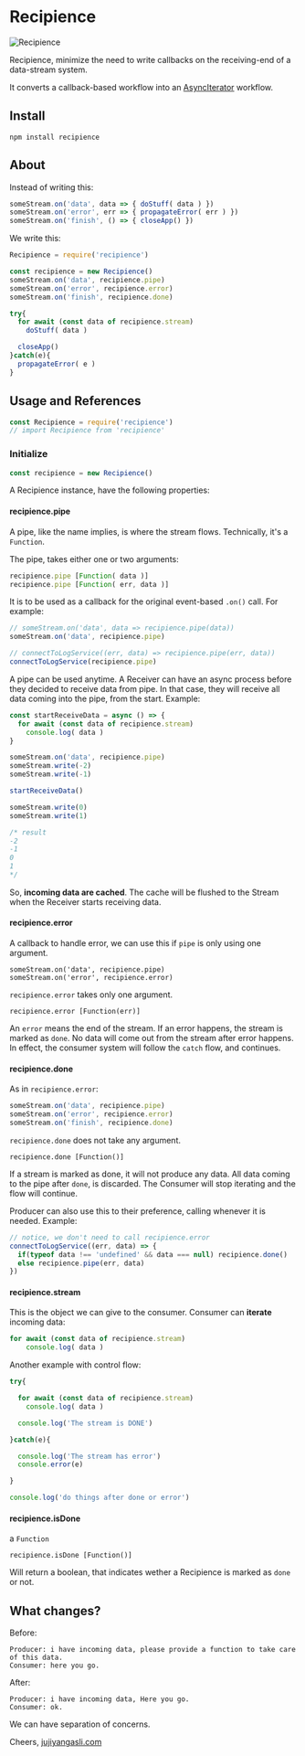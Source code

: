 # Recipience

![Recipience](https://i.imgur.com/BH5uij0.png)

Recipience, minimize the need to write callbacks on the receiving-end of a data-stream system.

It converts a callback-based workflow into an [AsyncIterator](https://developer.mozilla.org/en-US/docs/Web/JavaScript/Reference/Global_Objects/Symbol/asyncIterator) workflow.

## Install
```
npm install recipience
```

## About

Instead of writing this:
```js
someStream.on('data', data => { doStuff( data ) })
someStream.on('error', err => { propagateError( err ) })
someStream.on('finish', () => { closeApp() })
```

We write this:
```js
Recipience = require('recipience')

const recipience = new Recipience()
someStream.on('data', recipience.pipe)
someStream.on('error', recipience.error)
someStream.on('finish', recipience.done)

try{
  for await (const data of recipience.stream)
    doStuff( data )

  closeApp()
}catch(e){
  propagateError( e )
}
```


## Usage and References
```js
const Recipience = require('recipience')
// import Recipience from 'recipience'
```

### Initialize
```js
const recipience = new Recipience()
```

A Recipience instance, have the following properties:
#### recipience.pipe
A pipe, like the name implies, is where the stream flows. Technically, it's a `Function`.

The pipe, takes either one or two arguments:
```js
recipience.pipe [Function( data )]
recipience.pipe [Function( err, data )]
```

It is to be used as a callback for the original event-based `.on()` call. For example:
```js
// someStream.on('data', data => recipience.pipe(data))
someStream.on('data', recipience.pipe)

// connectToLogService((err, data) => recipience.pipe(err, data))
connectToLogService(recipience.pipe)
```

A pipe can be used anytime. A Receiver can have an async process before they decided to receive data from pipe. In that case, they will receive all data coming into the pipe, from the start. Example:
```js
const startReceiveData = async () => {
  for await (const data of recipience.stream)
    console.log( data )
}

someStream.on('data', recipience.pipe)
someStream.write(-2)
someStream.write(-1)

startReceiveData()

someStream.write(0)
someStream.write(1)

/* result
-2
-1
0
1
*/
```

So, **incoming data are cached**. The cache will be flushed to the Stream when the Receiver starts receiving data.

#### recipience.error
A callback to handle error, we can use this if `pipe` is only using one argument.
```
someStream.on('data', recipience.pipe)
someStream.on('error', recipience.error)
```

`recipience.error` takes only one argument.
```
recipience.error [Function(err)]
```

An `error` means the end of the stream. If an error happens, the stream is marked as `done`. No data will come out from the stream after error happens. In effect, the consumer system will follow the `catch` flow, and continues.

#### recipience.done
As in `recipience.error`:
```js
someStream.on('data', recipience.pipe)
someStream.on('error', recipience.error)
someStream.on('finish', recipience.done)
```

`recipience.done` does not take any argument.
```
recipience.done [Function()]
```

If a stream is marked as done, it will not produce any data. All data coming to the pipe after `done`, is discarded. The Consumer will stop iterating and the flow will continue.

Producer can also use this to their preference, calling whenever it is needed. Example:
```js
// notice, we don't need to call recipience.error
connectToLogService((err, data) => {
  if(typeof data !== 'undefined' && data === null) recipience.done()
  else recipience.pipe(err, data)
})
```

#### recipience.stream
This is the object we can give to the consumer. Consumer can **iterate** incoming data:
```js
for await (const data of recipience.stream)
    console.log( data )
```

Another example with control flow:
```js
try{

  for await (const data of recipience.stream)
    console.log( data )

  console.log('The stream is DONE')

}catch(e){

  console.log('The stream has error')
  console.error(e)

}

console.log('do things after done or error')
```

#### recipience.isDone
a `Function`
```
recipience.isDone [Function()]
```
Will return a boolean, that indicates wether a Recipience is marked as `done` or not.



## What changes?
Before:
```
Producer: i have incoming data, please provide a function to take care of this data.
Consumer: here you go.
```

After:
```
Producer: i have incoming data, Here you go.
Consumer: ok.
```

We can have separation of concerns.

Cheers,
[jujiyangasli.com](https://jujiyangasli.com)

